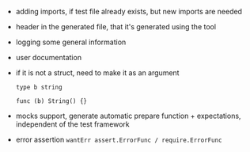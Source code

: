 - adding imports, if test file already exists, but new imports are needed
- header in the generated file, that it's generated using the tool
- logging some general information
- user documentation
- if it is not a struct, need to make it as an argument
    ```text
    type b string
    
    func (b) String() {}
    ```

- mocks support, generate automatic prepare function + expectations, independent of the test framework
- error assertion `wantErr assert.ErrorFunc / require.ErrorFunc`
